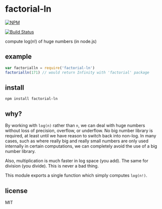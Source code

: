 # factorial-ln

[![NPM](https://nodei.co/npm/factorial-ln.png?global=true)](https://nodei.co/npm/factorial-ln/)

[![Build Status](https://travis-ci.org/ekg/factorial-ln.svg)](https://travis-ci.org/ekg/factorial-ln)

compute log(n!) of huge numbers (in node.js)

## example

``` js
var factorialln = require('factorial-ln')
factorialln(171) // would return Infinity with 'factorial' package
```

## install

```
npm install factorial-ln
```

## why?

By working with `log(n)` rather than `n`, we can deal with huge numbers without loss of precision, overflow, or underflow. No big number library is required, at least until we have reason to switch back into non-log. In many cases, such as where really big and really small numbers are only used internally in certain computations, we can completely avoid the use of a big number library.

Also, multiplication is much faster in log space (you add). The same for division (you divide). This is never a bad thing.

This module exports a single function which simply computes `log(n!)`.

## license

MIT
